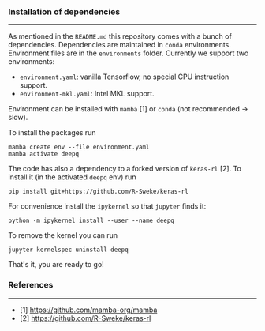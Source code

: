 ### Installation of dependencies

---

As mentioned in the `README.md` this repository comes with a bunch of dependencies. Dependencies are maintained in `conda` environments. Environment files are in the `environments` folder. Currently we support two environments:
- `environment.yaml`: vanilla Tensorflow, no special CPU instruction support.
- `environment-mkl.yaml`: Intel MKL support.

Environment can be installed with `mamba` [1] or `conda` (not recommended &rarr; slow).

To install the packages run
```
mamba create env --file environment.yaml
mamba activate deepq
```

The code has also a dependency to a forked version of `keras-rl` [2]. To install it (in the activated `deepq` env) run
```
pip install git+https://github.com/R-Sweke/keras-rl
```

For convenience install the `ipykernel` so that `jupyter` finds it:
```
python -m ipykernel install --user --name deepq
```

To remove the kernel you can run
```
jupyter kernelspec uninstall deepq
```

That's it, you are ready to go!

### References
---
- [1] https://github.com/mamba-org/mamba
- [2] https://github.com/R-Sweke/keras-rl